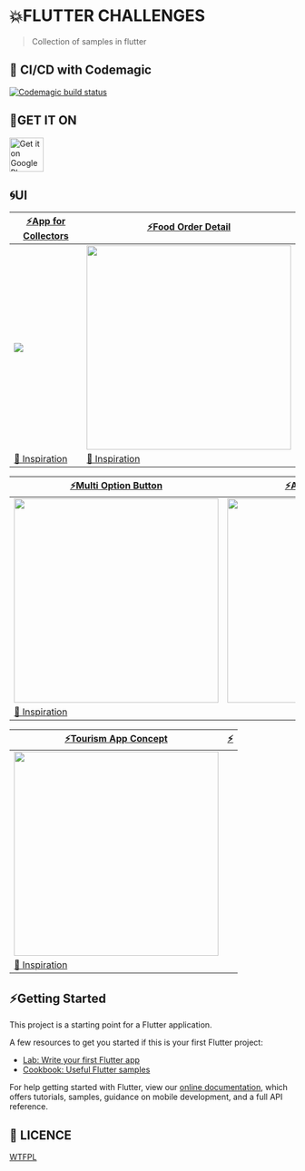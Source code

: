 # 💥FLUTTER CHALLENGES

> Collection of samples in flutter

## 🚀 CI/CD with Codemagic

[![Codemagic build status](https://api.codemagic.io/apps/5d06f17537a0955aad262769/5df938edfd2c8541ccd194d5/status_badge.svg)](https://codemagic.io/apps/5d06f17537a0955aad262769/5df938edfd2c8541ccd194d5/latest_build)

## 📱GET IT ON

<a href='https://play.google.com/store/apps/details?id=com.arleyhr.flutter_challenges&pcampaignid=MKT-Other-global-all-co-prtnr-py-PartBadge-Mar2515-1'><img alt='Get it on Google Play' src='https://play.google.com/intl/en_us/badges/images/generic/en_badge_web_generic.png' height='60'/></a>

## 🌀UI


|[⚡️App for Collectors](https://github.com/arleyhr/flutter_challenges/tree/develop/app_for_collectors)| [⚡️Food Order Detail](https://github.com/arleyhr/flutter_challenges/tree/develop/restaurant_details_review)|
|--|--|
|<img src='https://github.com/arleyhr/flutter_challenges/blob/develop/app_for_collectors/screenshots/demo.gif?raw=true' />|<img src='https://github.com/arleyhr/flutter_challenges/blob/develop/restaurant_details_review/screenshots/screen.png?raw=true' width='360' />
[🌌 Inspiration](https://dribbble.com/shots/6322484-App-for-collectors)|[🌌 Inspiration](https://www.uplabs.com/posts/food-order-detail-page-ui-for-app)|


|[⚡️Multi Option Button](https://github.com/arleyhr/flutter_challenges/tree/develop/multi_option_flare)| [⚡️Android Whatsapp](https://github.com/arleyhr/flutter_challenges/tree/develop/android_whatsapp)|
|--|--|
|<img src='https://github.com/arleyhr/flutter_challenges/blob/develop/multi_option_flare/screenshots/demo.gif?raw=true' width='360' />|<img src='https://github.com/arleyhr/flutter_challenges/blob/develop/android_whatsapp/screenshots/app.gif?raw=true' width='360' />
[🌌 Inspiration](https://rive.app/a/danemackier/files/flare/multioptionbutton/preview)|[]()|

|[⚡️Tourism App Concept](https://github.com/arleyhr/flutter_challenges/tree/develop/travel_app)| [⚡️]()|
|--|--|
|<img src='https://res.cloudinary.com/arleyhr/image/upload/v1577809900/flutter/travel-app/demo_bpzzdm.gif' width='360' />|
[🌌 Inspiration](https://www.uplabs.com/)|[]()|


## ⚡️Getting Started

This project is a starting point for a Flutter application.

A few resources to get you started if this is your first Flutter project:

- [Lab: Write your first Flutter app](https://flutter.dev/docs/get-started/codelab)
- [Cookbook: Useful Flutter samples](https://flutter.dev/docs/cookbook)

For help getting started with Flutter, view our 
[online documentation](https://flutter.dev/docs), which offers tutorials, 
samples, guidance on mobile development, and a full API reference.


## 👻 LICENCE
[WTFPL](http://www.wtfpl.net/about/)
